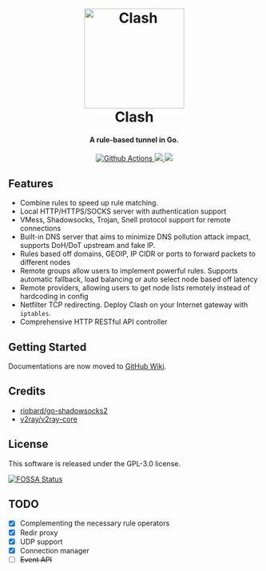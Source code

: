 <h1 align="center">
  <img src="https://github.com/whtsky/clash/raw/master/docs/logo.png" alt="Clash" width="200">
  <br>Clash<br>
</h1>

<h4 align="center">A rule-based tunnel in Go.</h4>

<p align="center">
  <a href="https://github.com/whtsky/clash/actions">
    <img src="https://img.shields.io/github/workflow/status/whtsky/clash/Go?style=flat-square" alt="Github Actions">
  </a>
  <a href="https://goreportcard.com/report/github.com/whtsky/clash">
    <img src="https://goreportcard.com/badge/github.com/whtsky/clash?style=flat-square">
  </a>
  <a href="https://github.com/whtsky/clash/releases">
    <img src="https://img.shields.io/github/release/whtsky/clash/all.svg?style=flat-square">
  </a>
</p>

## Features

- Combine rules to speed up rule matching.
- Local HTTP/HTTPS/SOCKS server with authentication support
- VMess, Shadowsocks, Trojan, Snell protocol support for remote connections
- Built-in DNS server that aims to minimize DNS pollution attack impact, supports DoH/DoT upstream and fake IP.
- Rules based off domains, GEOIP, IP CIDR or ports to forward packets to different nodes
- Remote groups allow users to implement powerful rules. Supports automatic fallback, load balancing or auto select node based off latency
- Remote providers, allowing users to get node lists remotely instead of hardcoding in config
- Netfilter TCP redirecting. Deploy Clash on your Internet gateway with `iptables`.
- Comprehensive HTTP RESTful API controller

## Getting Started

Documentations are now moved to [GitHub Wiki](https://github.com/whtsky/clash/wiki).

## Credits

- [riobard/go-shadowsocks2](https://github.com/riobard/go-shadowsocks2)
- [v2ray/v2ray-core](https://github.com/v2ray/v2ray-core)

## License

This software is released under the GPL-3.0 license.

[![FOSSA Status](https://app.fossa.io/api/projects/git%2Bgithub.com%2FDreamacro%2Fclash.svg?type=large)](https://app.fossa.io/projects/git%2Bgithub.com%2FDreamacro%2Fclash?ref=badge_large)

## TODO

- [x] Complementing the necessary rule operators
- [x] Redir proxy
- [x] UDP support
- [x] Connection manager
- [ ] ~~Event API~~

